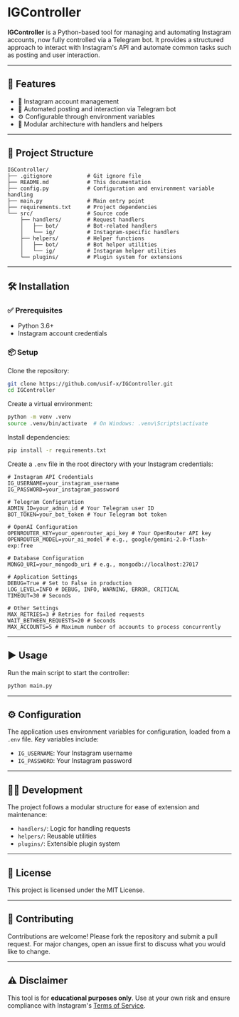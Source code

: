 # IGController

**IGController** is a Python-based tool for managing and automating Instagram accounts, now fully controlled via a Telegram bot. It provides a structured approach to interact with Instagram's API and automate common tasks such as posting and user interaction.

---

## 🚀 Features

- 📱 Instagram account management
- 🤖 Automated posting and interaction via Telegram bot
- ⚙️ Configurable through environment variables
- 🧩 Modular architecture with handlers and helpers

---

## 🧾 Project Structure


```
IGController/
├── .gitignore           # Git ignore file
├── README.md            # This documentation
├── config.py            # Configuration and environment variable handling
├── main.py              # Main entry point
├── requirements.txt     # Project dependencies
└── src/                 # Source code
    ├── handlers/        # Request handlers
    │   ├── bot/         # Bot-related handlers
    │   └── ig/          # Instagram-specific handlers
    ├── helpers/         # Helper functions
    │   ├── bot/         # Bot helper utilities
    │   └── ig/          # Instagram helper utilities
    └── plugins/         # Plugin system for extensions
```

---

## 🛠 Installation

### ✅ Prerequisites

- Python 3.6+
- Instagram account credentials

### 📦 Setup

Clone the repository:

```bash
git clone https://github.com/usif-x/IGController.git
cd IGController
```

Create a virtual environment:

```bash
python -m venv .venv
source .venv/bin/activate  # On Windows: .venv\Scripts\activate
```

Install dependencies:

```bash
pip install -r requirements.txt
```

Create a `.env` file in the root directory with your Instagram credentials:

```env
# Instagram API Credentials
IG_USERNAME=your_instagram_username
IG_PASSWORD=your_instagram_password

# Telegram Configuration
ADMIN_ID=your_admin_id # Your Telegram user ID
BOT_TOKEN=your_bot_token # Your Telegram bot token

# OpenAI Configuration
OPENROUTER_KEY=your_openrouter_api_key # Your OpenRouter API key
OPENROUTER_MODEL=your_ai_model # e.g., google/gemini-2.0-flash-exp:free

# Database Configuration
MONGO_URI=your_mongodb_uri # e.g., mongodb://localhost:27017

# Application Settings
DEBUG=True # Set to False in production
LOG_LEVEL=INFO # DEBUG, INFO, WARNING, ERROR, CRITICAL
TIMEOUT=30 # Seconds

# Other Settings
MAX_RETRIES=3 # Retries for failed requests
WAIT_BETWEEN_REQUESTS=20 # Seconds
MAX_ACCOUNTS=5 # Maximum number of accounts to process concurrently
```

---

## ▶️ Usage

Run the main script to start the controller:

```bash
python main.py
```

---

## ⚙️ Configuration

The application uses environment variables for configuration, loaded from a `.env` file. Key variables include:

- `IG_USERNAME`: Your Instagram username
- `IG_PASSWORD`: Your Instagram password

---

## 🧑‍💻 Development

The project follows a modular structure for ease of extension and maintenance:

- `handlers/`: Logic for handling requests
- `helpers/`: Reusable utilities
- `plugins/`: Extensible plugin system

---

## 📄 License

This project is licensed under the MIT License.

---

## 🤝 Contributing

Contributions are welcome! Please fork the repository and submit a pull request. For major changes, open an issue first to discuss what you would like to change.

---

## ⚠️ Disclaimer

This tool is for **educational purposes only**. Use at your own risk and ensure compliance with Instagram's [Terms of Service](https://help.instagram.com/581066165581870).
